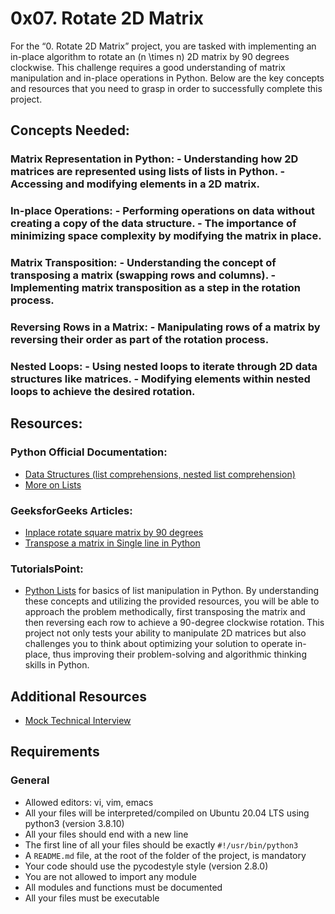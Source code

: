 # 0x07. Rotate 2D Matrix
For the “0. Rotate 2D Matrix” project, you are tasked with implementing an in-place algorithm to rotate an \(n \times n\) 2D matrix by 90 degrees clockwise.
This challenge requires a good understanding of matrix manipulation and in-place operations in Python. Below are the key concepts and resources that you need to grasp in order to successfully complete this project.
## Concepts Needed:
### Matrix Representation in Python: - Understanding how 2D matrices are represented using lists of lists in Python. - Accessing and modifying elements in a 2D matrix.
### In-place Operations: - Performing operations on data without creating a copy of the data structure. - The importance of minimizing space complexity by modifying the matrix in place.
### Matrix Transposition: - Understanding the concept of transposing a matrix (swapping rows and columns). - Implementing matrix transposition as a step in the rotation process.
### Reversing Rows in a Matrix: - Manipulating rows of a matrix by reversing their order as part of the rotation process.
### Nested Loops: - Using nested loops to iterate through 2D data structures like matrices. - Modifying elements within nested loops to achieve the desired rotation.
## Resources:
### Python Official Documentation:
- [Data Structures (list comprehensions, nested list comprehension)](https://docs.python.org/3/tutorial/datastructures.html)
- [More on Lists](https://docs.python.org/3/tutorial/datastructures.html#more-on-lists)
### GeeksforGeeks Articles:
- [Inplace rotate square matrix by 90 degrees](https://www.geeksforgeeks.org/inplace-rotate-square-matrix-by-90-degrees/)
- [Transpose a matrix in Single line in Python](https://www.geeksforgeeks.org/transpose-matrix-single-line-python/)
### TutorialsPoint:
- [Python Lists](https://www.tutorialspoint.com/python/python_lists.htm) for basics of list manipulation in Python.
By understanding these concepts and utilizing the provided resources, you will be able to approach the problem methodically, first transposing the matrix and then reversing each row to achieve a 90-degree clockwise rotation.
This project not only tests your ability to manipulate 2D matrices but also challenges you to think about optimizing your solution to operate in-place, thus improving their problem-solving and algorithmic thinking skills in Python.
## Additional Resources
- [Mock Technical Interview](https://www.pramp.com/)
## Requirements
### General 
- Allowed editors: vi, vim, emacs
- All your files will be interpreted/compiled on Ubuntu 20.04 LTS using python3 (version 3.8.10)
- All your files should end with a new line
- The first line of all your files should be exactly `#!/usr/bin/python3`
- A `README.md` file, at the root of the folder of the project, is mandatory
- Your code should use the pycodestyle style (version 2.8.0)
- You are not allowed to import any module
- All modules and functions must be documented
- All your files must be executable
